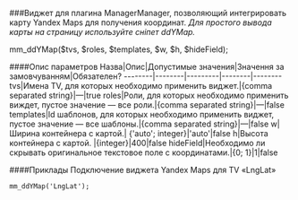 ###Виджет для плагина ManagerManager, позволяющий интегрировать карту Yandex Maps для получения координат.
*Для простого вывода карты на страницу используйте сніпет ddYMap.*

mm_ddYMap($tvs, $roles, $templates, $w, $h, $hideField);

####Опис параметров
Назва|Опис|Допустимые значения|Значення за замовчуванням|Обязателен?
--------|--------|---------|--------|--------
tvs|Имена TV, для которых необходимо применить виджет.|{comma separated string}|—|true
roles|Роли, для которых необходимо применить виждет, пустое значение — все роли.|{comma separated string}|—|false
templates|Id шаблонов, для которых необходимо применить виджет, пустое значение — все шаблоны.|{comma separated string}|—|false
w|Ширина контейнера с картой.|	{'auto'; integer}|'auto'|false
h|Высота контейнера с картой.	|{integer}|400|false
hideField|Необходимо ли скрывать оригинальное текстовое поле с координатами.|{0; 1}|1|false

####Приклады
Подключение виджета Yandex Maps для TV «LngLat»
	
	mm_ddYMap('LngLat');